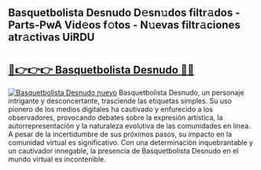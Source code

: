 ## Basquetbolista Desnudo D𝚎sn𝚞dos filtr𝚊dos - Parts-PwA Vid𝚎os f𝚘tos - N𝚞evas filtr𝚊ciones atr𝚊ctivas UiRDU

# <h2><a href="http://mbc8q8.tromn.icu/?c=Basquetbolista+Desnudo">🔗👉👉👉 Basquetbolista Desnudo 🔗🔗</a></h2>

[![Basquetbolista Desnudo nuevo](https://i.imgur.com/pEAQMta.gif)](http://mbc8q8.tromn.icu/?c=Basquetbolista+Desnudo)
Basquetbolista Desnudo, un personaje intrigante y desconcertante, trasciende las etiquetas simples. Su uso pionero de los medios digitales ha cautivado y enfurecido a los observadores, provocando debates sobre la expresión artística, la autorrepresentación y la naturaleza evolutiva de las comunidades en línea. A pesar de la incertidumbre de sus próximos pasos, su impacto en la comunidad virtual es significativo. Con una determinación inquebrantable y un cautivador innegable, la presencia de Basquetbolista Desnudo en el mundo virtual es incontenible.
